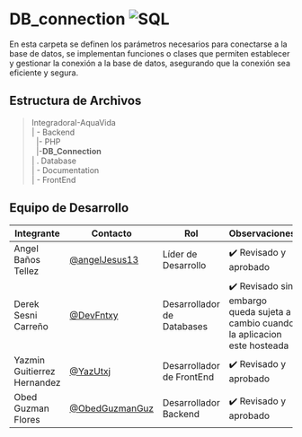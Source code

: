 # DB_connection  ![SQL](https://img.shields.io/badge/MySQL-00000F?style=for-the-badge&logo=mysql&logoColor=white)

En esta carpeta se definen los parámetros necesarios para conectarse a la base de datos, se implementan funciones o clases que permiten establecer y gestionar la conexión a la base de datos, asegurando que la conexión sea eficiente y segura.

## Estructura de Archivos

>IntegradoraI-AquaVida<br>
>| - Backend <br>
>&nbsp;&nbsp;|- PHP<br>
>&nbsp;&nbsp;|-**DB_Connection**<br>
>| . Database<br>
>| - Documentation<br>
>| - FrontEnd


## Equipo de Desarrollo

|Integrante|Contacto|Rol|Observaciones|
|------------|--------|---|---|
|Angel Baños Tellez|[@angelJesus13](https://github.com/angelJesus13)|Líder de Desarrollo|✔️  Revisado y aprobado|
|Derek Sesni Carreño|[@DevFntxy](https://github.com/DevFntxy)|Desarrollador de Databases|✔️  Revisado sin embargo queda sujeta a cambio cuando la aplicacion este hosteada|
|Yazmin Guitierrez Hernandez|[@YazUtxj](https://github.com/YazUtxj)|Desarrollador de FrontEnd|✔️  Revisado y aprobado|
|Obed Guzman Flores|[@ObedGuzmanGuz](https://github.com/ObedGuzmanGuz)|Desarrollador Backend|✔️  Revisado y aprobado|
